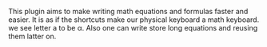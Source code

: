 This plugin aims to make writing math equations and formulas faster and easier. It is as if the shortcuts make our physical keyboard a math keyboard. we see letter a to be α. Also one can write store long equations and reusing them latter on.
